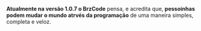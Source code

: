 

**Atualmente na versão 1.0.7 o BrzCode** pensa, e acredita que, __pessoinhas podem mudar o mundo atrvés da programação__ de uma maneira simples, completa e veloz.

